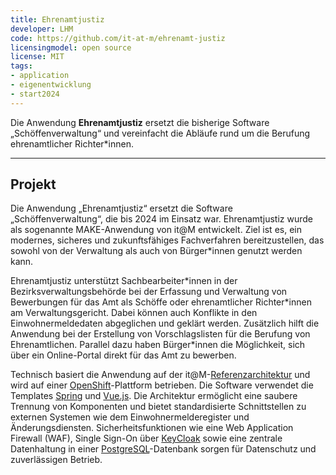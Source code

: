 ```yaml
---
title: Ehrenamtjustiz
developer: LHM
code: https://github.com/it-at-m/ehrenamt-justiz
licensingmodel: open source
license: MIT
tags:
- application
- eigenentwicklung
- start2024
---
```

Die Anwendung __Ehrenamtjustiz__ ersetzt die bisherige Software „Schöffenverwaltung“ und vereinfacht die Abläufe rund um die Berufung ehrenamtlicher Richter\*innen.

---

## Projekt
Die Anwendung „Ehrenamtjustiz“ ersetzt die Software „Schöffenverwaltung“, die bis 2024 im Einsatz war. Ehrenamtjustiz wurde als sogenannte MAKE-Anwendung von it@M entwickelt. Ziel ist es, ein modernes, sicheres und zukunftsfähiges Fachverfahren bereitzustellen, das sowohl von der Verwaltung als auch von Bürger\*innen genutzt werden kann.

Ehrenamtjustiz unterstützt Sachbearbeiter\*innen in der Bezirksverwaltungsbehörde bei der Erfassung und Verwaltung von Bewerbungen für das Amt als Schöffe oder ehrenamtlicher Richter\*innen am Verwaltungsgericht. Dabei können auch Konflikte in den Einwohnermeldedaten abgeglichen und geklärt werden. Zusätzlich hilft die Anwendung bei der Erstellung von Vorschlagslisten für die Berufung von Ehrenamtlichen. Parallel dazu haben Bürger\*innen die Möglichkeit, sich über ein Online-Portal direkt für das Amt zu bewerben.

Technisch basiert die Anwendung auf der it@M-[Referenzarchitektur](https://github.com/it-at-m/refarch) und wird auf einer [OpenShift](openshift.md)-Plattform betrieben. Die Software verwendet die Templates [Spring](spring.md) und [Vue.js](vuejs.md). Die Architektur ermöglicht eine saubere Trennung von Komponenten und bietet standardisierte Schnittstellen zu externen Systemen wie dem Einwohnermelderegister und Änderungsdiensten. Sicherheitsfunktionen wie eine Web Application Firewall (WAF), Single Sign-On über [KeyCloak](keycloak.md) sowie eine zentrale Datenhaltung in einer [PostgreSQL](postgresql.md)-Datenbank sorgen für Datenschutz und zuverlässigen Betrieb.
